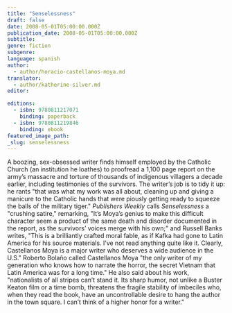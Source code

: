 ```yaml
---
title: "Senselessness"
draft: false
date: 2008-05-01T05:00:00.000Z
publication_date: 2008-05-01T05:00:00.000Z
subtitle:
genre: fiction
subgenre:
language: spanish
author:
  - author/horacio-castellanos-moya.md
translator:
  - author/katherine-silver.md
editor:

editions:
  - isbn: 9780811217071
    binding: paperback
  - isbn: 9780811219846
    binding: ebook
featured_image_path:
_slug: senselessness
---
```


A boozing, sex-obsessed writer finds himself employed by the Catholic Church (an institution he loathes) to proofread a 1,100 page report on the army’s massacre and torture of thousands of indigenous villagers a decade earlier, including testimonies of the survivors. The writer’s job is to tidy it up: he rants "that was what my work was all about, cleaning up and giving a manicure to the Catholic hands that were piously getting ready to squeeze the balls of the military tiger." _Publishers Weekly_ calls _Senselessness_ a "crushing satire," remarking, "It’s Moya’s genius to make this difficult character seem a product of the same death and disorder documented in the report, as the survivors’ voices merge with his own;" and Russell Banks writes, "This is a brilliantly crafted moral fable, as if Kafka had gone to Latin America for his source materials. I’ve not read anything quite like it. Clearly, Castellanos Moya is a major writer who deserves a wide audience in the U.S." Roberto Bolaño called Castellanos Moya "the only writer of my generation who knows how to narrate the horror, the secret Vietnam that Latin America was for a long time." He also said about his work, "nationalists of all stripes can’t stand it. Its sharp humor, not unlike a Buster Keaton film or a time bomb, threatens the fragile stability of imbeciles who, when they read the book, have an uncontrollable desire to hang the author in the town square. I can’t think of a higher honor for a writer."

